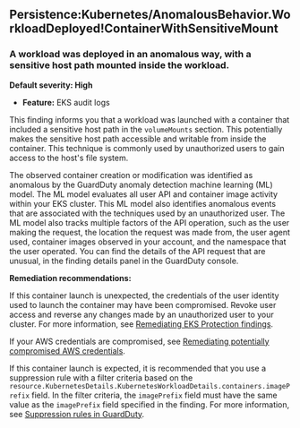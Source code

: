 Persistence:Kubernetes/AnomalousBehavior.WorkloadDeployed!ContainerWithSensitiveMount
-------------------------------------------------------------------------------------

### A workload was deployed in an anomalous way, with a sensitive host path mounted inside the workload.

**Default severity: High**

* **Feature:** EKS audit logs

This finding informs you that a workload was launched with a container that included a sensitive host path in the `volumeMounts` section. This potentially makes the sensitive host path accessible and writable from inside the container. This technique is commonly used by unauthorized users to gain access to the host's file system.

The observed container creation or modification was identified as anomalous by the GuardDuty anomaly detection machine learning (ML) model. The ML model evaluates all user API and container image activity within your EKS cluster. This ML model also identifies anomalous events that are associated with the techniques used by an unauthorized user. The ML model also tracks multiple factors of the API operation, such as the user making the request, the location the request was made from, the user agent used, container images observed in your account, and the namespace that the user operated. You can find the details of the API request that are unusual, in the finding details panel in the GuardDuty console.

**Remediation recommendations:**

If this container launch is unexpected, the credentials of the user identity used to launch the container may have been compromised. Revoke user access and reverse any changes made by an unauthorized user to your cluster. For more information, see [Remediating EKS Protection findings](https://docs.aws.amazon.com/guardduty/latest/ug/guardduty-remediate-kubernetes.html).

If your AWS credentials are compromised, see [Remediating potentially compromised AWS credentials](https://docs.aws.amazon.com/guardduty/latest/ug/compromised-creds.html).

If this container launch is expected, it is recommended that you use a suppression rule with a filter criteria based on the `resource.KubernetesDetails.KubernetesWorkloadDetails.containers.imagePrefix` field. In the filter criteria, the `imagePrefix` field must have the same value as the `imagePrefix` field specified in the finding. For more information, see [Suppression rules in GuardDuty](https://docs.aws.amazon.com/guardduty/latest/ug/findings_suppression-rule.html).